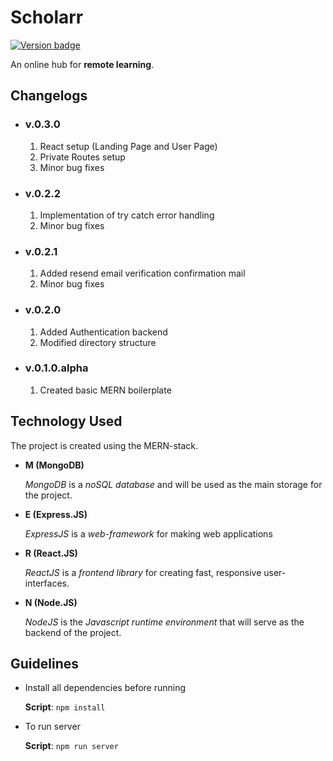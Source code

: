 # Scholarr

[![Version badge](https://img.shields.io/badge/Version-v.0.2.0-green.svg)](https://shields.io/)

An online hub for **remote learning**.

## Changelogs

- ### v.0.3.0

  1. React setup (Landing Page and User Page)
  2. Private Routes setup
  3. Minor bug fixes

- ### v.0.2.2

  1. Implementation of try catch error handling
  2. Minor bug fixes

- ### v.0.2.1

  1. Added resend email verification confirmation mail
  2. Minor bug fixes

- ### v.0.2.0

  1. Added Authentication backend
  2. Modified directory structure

- ### v.0.1.0.alpha
  1. Created basic MERN boilerplate

## Technology Used

The project is created using the MERN-stack.

- **M (MongoDB)**

  _MongoDB_ is a _noSQL database_ and will be used as the main storage for the project.

- **E (Express.JS)**

  _ExpressJS_ is a _web-framework_ for making web applications

- **R (React.JS)**

  _ReactJS_ is a _frontend library_ for creating fast, responsive user-interfaces.

- **N (Node.JS)**

  _NodeJS_ is the _Javascript runtime environment_ that will serve as the backend of the project.

## Guidelines

- Install all dependencies before running

  **Script**: `npm install`

- To run server

  **Script**: `npm run server`
